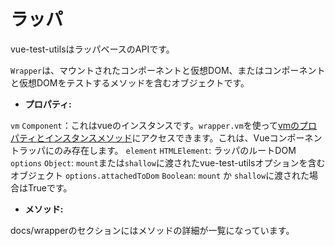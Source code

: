 # ラッパ

vue-test-utilsはラッパベースのAPIです。
 
`Wrapper`は、マウントされたコンポーネントと仮想DOM、またはコンポーネントと仮想DOMをテストするメソッドを含むオブジェクトです。

- **プロパティ:**

`vm` `Component`：これはvueのインスタンスです。`wrapper.vm`を使って[vmのプロパティとインスタンスメソッド](https://vuejs.org/v2/api/#Instance-Properties)にアクセスできます。これは、Vueコンポーネントラッパにのみ存在します。
`element` `HTMLElement`: ラッパのルートDOM
`options` `Object`: `mount`または`shallow`に渡されたvue-test-utilsオプションを含むオブジェクト
`options.attachedToDom` `Boolean`: `mount` か `shallow`に渡された場合はTrueです。

- **メソッド:**

docs/wrapperのセクションにはメソッドの詳細が一覧になっています。
